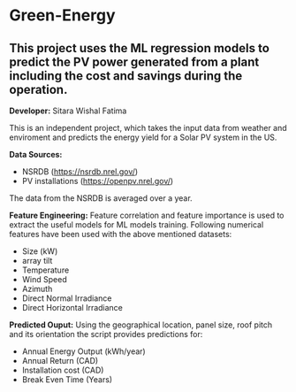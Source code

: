 # Green-Energy
## This project uses the ML regression models to predict the PV power generated from a plant including the cost and savings during the operation.

**Developer:** 
Sitara Wishal Fatima


This is an independent project, which takes the input data from weather and enviroment and predicts the energy yield for a Solar PV system in the US. 
 
**Data Sources:**
- NSRDB (https://nsrdb.nrel.gov/)
- PV installations (https://openpv.nrel.gov/)

The data from the NSRDB is averaged over a year. 


**Feature Engineering:**
Feature correlation and feature importance is used to extract the useful models for ML models training. 
Following numerical features have been used with the above mentioned datasets: 
- Size (kW)
- array tilt
- Temperature
- Wind Speed
- Azimuth
- Direct Normal Irradiance
- Direct Horizontal Irradiance 


**Predicted Ouput:** 
Using the geographical location, panel size, roof pitch and its orientation the script provides predictions for:

* Annual Energy Output (kWh/year)
* Annual Return (CAD)
* Installation cost (CAD)
* Break Even Time (Years)
